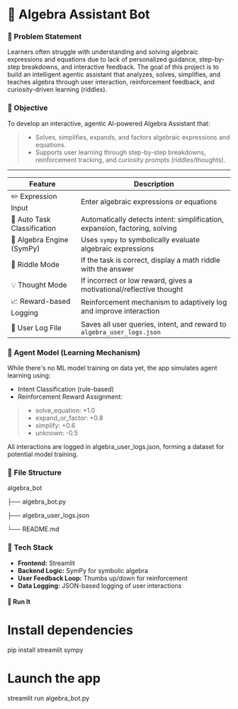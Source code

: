 # 📘 Algebra Assistant Bot

### 🧠 Problem Statement
Learners often struggle with understanding and solving algebraic expressions and equations due to lack of personalized guidance, step-by-step breakdowns, and interactive feedback. The goal of this project is to build an intelligent agentic assistant that analyzes, solves, simplifies, and teaches algebra through user interaction, reinforcement feedback, and curiosity-driven learning (riddles).

### 🧠 Objective

To develop an interactive, agentic AI-powered Algebra Assistant that:

> * Solves, simplifies, expands, and factors algebraic expressions and equations.
> * Supports user learning through step-by-step breakdowns, reinforcement tracking, and curiosity prompts (riddles/thoughts).




-------------------------------------------------------------------------------------------------

| Feature                     | Description                                                                 |
| --------------------------- | --------------------------------------------------------------------------- |
| ✏️ Expression Input         | Enter algebraic expressions or equations                                    |
| 🧠 Auto Task Classification | Automatically detects intent: simplification, expansion, factoring, solving |
| 🧮 Algebra Engine (SymPy)   | Uses `sympy` to symbolically evaluate algebraic expressions                 |
| 🧩 Riddle Mode              | If the task is correct, display a math riddle with the answer               |
| 💡 Thought Mode             | If incorrect or low reward, gives a motivational/reflective thought         |
| 📈 Reward-based Logging     | Reinforcement mechanism to adaptively log and improve interaction           |
| 📁 User Log File            | Saves all user queries, intent, and reward to `algebra_user_logs.json`      |

### 🤖 Agent Model (Learning Mechanism)
While there's no ML model training on data yet, the app simulates agent learning using:

* Intent Classification (rule-based)
* Reinforcement Reward Assignment:

> * solve_equation: +1.0
> * expand_or_factor: +0.8
> * simplify: +0.6
> * unknown: -0.5

All interactions are logged in algebra_user_logs.json, forming a dataset for potential model training.

###  📂 File Structure

algebra_bot

├── algebra_bot.py  

├── algebra_user_logs.json 

└── README.md              

###  🔧 Tech Stack

* **Frontend:** Streamlit
* **Backend Logic:** SymPy for symbolic algebra
* **User Feedback Loop:** Thumbs up/down for reinforcement
* **Data Logging:** JSON-based logging of user interactions

#### 🚀 Run It

# Install dependencies
pip install streamlit sympy

# Launch the app
streamlit run algebra_bot.py


